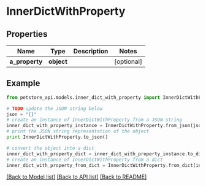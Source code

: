 # InnerDictWithProperty


## Properties
Name | Type | Description | Notes
------------ | ------------- | ------------- | -------------
**a_property** | **object** |  | [optional] 

## Example

```python
from petstore_api.models.inner_dict_with_property import InnerDictWithProperty

# TODO update the JSON string below
json = "{}"
# create an instance of InnerDictWithProperty from a JSON string
inner_dict_with_property_instance = InnerDictWithProperty.from_json(json)
# print the JSON string representation of the object
print InnerDictWithProperty.to_json()

# convert the object into a dict
inner_dict_with_property_dict = inner_dict_with_property_instance.to_dict()
# create an instance of InnerDictWithProperty from a dict
inner_dict_with_property_from_dict = InnerDictWithProperty.from_dict(inner_dict_with_property_dict)
```
[[Back to Model list]](../README.md#documentation-for-models) [[Back to API list]](../README.md#documentation-for-api-endpoints) [[Back to README]](../README.md)


